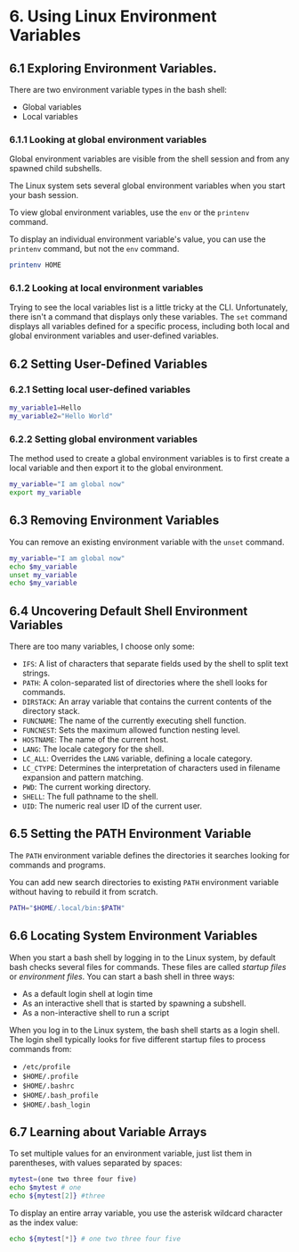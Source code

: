 # 6. Using Linux Environment Variables

## 6.1 Exploring Environment Variables.

There are two environment variable types in the bash shell:

+ Global variables
+ Local variables

### 6.1.1 Looking at global environment variables

Global environment variables are visible from the shell session and
from any spawned child subshells.

The Linux system sets several global environment variables when you
start your bash session.

To view global environment variables, use the `env` or the `printenv` command.

To display an individual environment variable's value, you can use
the `printenv` command, but not the `env` command.

```sh
printenv HOME
```

### 6.1.2 Looking at local environment variables

Trying to see the local variables list is a little tricky at the CLI.
Unfortunately, there isn't a command that displays only these variables.
The `set` command displays all variables defined for a specific process,
including both local and global environment variables and user-defined
variables.

## 6.2 Setting User-Defined Variables

### 6.2.1 Setting local user-defined variables

```sh
my_variable1=Hello
my_variable2="Hello World"
```

### 6.2.2 Setting global environment variables

The method used to create a global environment variables is to
first create a local variable and then export it to the global environment.

```sh
my_variable="I am global now"
export my_variable
```

## 6.3 Removing Environment Variables

You can remove an existing environment variable with the `unset` command.

```sh
my_variable="I am global now"
echo $my_variable
unset my_variable
echo $my_variable
```

## 6.4 Uncovering Default Shell Environment Variables

There are too many variables, I choose only some:

+ `IFS`: A list of characters that separate fields used by the shell
to split text strings.
+ `PATH`: A colon-separated list of directories where the shell
looks for commands.
+ `DIRSTACK`: An array variable that contains the current contents
of the directory stack.
+ `FUNCNAME`: The name of the currently executing shell function.
+ `FUNCNEST`: Sets the maximum allowed function nesting level.
+ `HOSTNAME`: The name of the current host.
+ `LANG`: The locale category for the shell.
+ `LC_ALL`: Overrides the `LANG` variable, defining a locale category.
+ `LC_CTYPE`: Determines the interpretation of characters used in
filename expansion and pattern matching.
+ `PWD`: The current working directory.
+ `SHELL`: The full pathname to the shell.
+ `UID`: The numeric real user ID of the current user.

## 6.5 Setting the PATH Environment Variable

The `PATH` environment variable defines the directories it
searches looking for commands and programs.

You can add new search directories to existing `PATH` environment variable
without having to rebuild it from scratch.

```sh
PATH="$HOME/.local/bin:$PATH"
```

## 6.6 Locating System Environment Variables

When you start a bash shell by logging in to the Linux system,
by default bash checks several files for commands. These files
are called *startup files* or *environment files*. You can start a
bash shell in three ways:

+ As a default login shell at login time
+ As an interactive shell that is started by spawning a subshell.
+ As a non-interactive shell to run a script

When you log in to the Linux system, the bash shell starts as a
login shell. The login shell typically looks for five different
startup files to process commands from:

+ `/etc/profile`
+ `$HOME/.profile`
+ `$HOME/.bashrc`
+ `$HOME/.bash_profile`
+ `$HOME/.bash_login`

## 6.7 Learning about Variable Arrays

To set multiple values for an environment variable, just list them
in parentheses, with values separated by spaces:

```sh
mytest=(one two three four five)
echo $mytest # one
echo ${mytest[2]} #three
```

To display an entire array variable, you use the asterisk wildcard
character as the index value:

```sh
echo ${mytest[*]} # one two three four five
```
